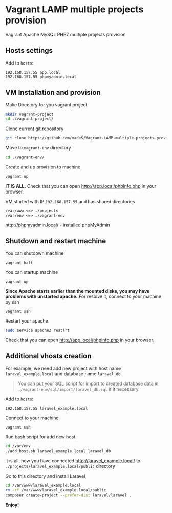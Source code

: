 # Vagrant LAMP multiple projects provision
Vagrant Apache MySQL PHP7 multiple projects provision

## Hosts settings
Add to `hosts`:
```
192.168.157.55 app.local
192.168.157.55 phpmyadmin.local
```

## VM Installation and provision

Make Directory for you vagrant project
```bash
mkdir vagrant-project
cd ./vagrant-project/
```

Clone current git repository
```bash
git clone https://github.com/madeS/Vagrant-LAMP-multiple-projects-provision.git .
```

Move to `vagrant-env` dirrectory
```bash
cd ./vagrant-env/
```
Create and up provision to machine
```bash
vagrant up
```

**IT IS ALL.**
Check that you can open http://app.local/phpinfo.php in your browser.


VM started with IP `192.168.157.55` and has shared directories
```
/var/www <=> ./projects
/var/env <=> ./vagrant-env
```
http://phpmyadmin.local/ - installed phpMyAdmin

## Shutdown and restart machine
You can shutdown machine
```
vagrant halt
```
You can startup machine
```
vagrant up
```
**Since Apache starts earlier than the mounted disks, you may have problems with unstarted apache.**
For resolve it, connect to your machine by ssh
```
vagrant ssh
```
Restart your apache
```bash
sudo service apache2 restart
```
Check that you can open http://app.local/phpinfo.php in your browser.

## Additional vhosts creation

For example, we need add new project with host name `laravel_example.local` and database name `laravel_db`

> You can put your SQL script for import to created database data  in `./vagrant-env/sql/import/laravel_db.sql` if it necessary.

Add to `hosts`:
```
192.168.157.55 laravel_example.local
```

Connect to your machine
```
vagrant ssh
```
Run bash script for add new host
```bash
cd /var/env
./add_host.sh laravel_example.local laravel_db
```

it is all, now you have connected  http://laravel_example.local/ to `./projects/laravel_example.local/public` directory

Go to this directory and install Laravel
```bash
cd /var/www/laravel_example.local
rm -rf /var/www/laravel_example.local/public
composer create-project --prefer-dist laravel/laravel .
```

**Enjoy!**
